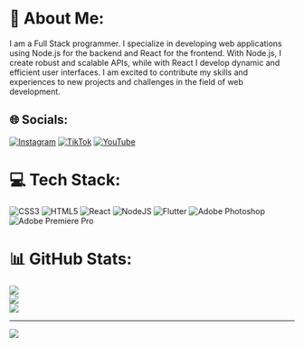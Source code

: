 # 💫 About Me:
I am a Full Stack programmer. I specialize in developing web applications using Node.js for the backend and React for the frontend. With Node.js, I create robust and scalable APIs, while with React I develop dynamic and efficient user interfaces. I am excited to contribute my skills and experiences to new projects and challenges in the field of web development.


## 🌐 Socials:
[![Instagram](https://img.shields.io/badge/Instagram-%23E4405F.svg?logo=Instagram&logoColor=white)](https://instagram.com/E_hildevert) [![TikTok](https://img.shields.io/badge/TikTok-%23000000.svg?logo=TikTok&logoColor=white)](https://tiktok.com/@@kidEminemRd) [![YouTube](https://img.shields.io/badge/YouTube-%23FF0000.svg?logo=YouTube&logoColor=white)](https://youtube.com/@Uptolearn) 

# 💻 Tech Stack:
![CSS3](https://img.shields.io/badge/css3-%231572B6.svg?style=for-the-badge&logo=css3&logoColor=white) ![HTML5](https://img.shields.io/badge/html5-%23E34F26.svg?style=for-the-badge&logo=html5&logoColor=white) ![React](https://img.shields.io/badge/react-%2320232a.svg?style=for-the-badge&logo=react&logoColor=%2361DAFB) ![NodeJS](https://img.shields.io/badge/node.js-6DA55F?style=for-the-badge&logo=node.js&logoColor=white) ![Flutter](https://img.shields.io/badge/Flutter-%2302569B.svg?style=for-the-badge&logo=Flutter&logoColor=white) ![Adobe Photoshop](https://img.shields.io/badge/adobephotoshop-%2331A8FF.svg?style=for-the-badge&logo=adobephotoshop&logoColor=white) ![Adobe Premiere Pro](https://img.shields.io/badge/Adobe%20Premiere%20Pro-9999FF.svg?style=for-the-badge&logo=Adobe%20Premiere%20Pro&logoColor=white)
# 📊 GitHub Stats:
![](https://github-readme-stats.vercel.app/api?username=SilverFox1313&theme=dark&hide_border=false&include_all_commits=false&count_private=false)<br/>
![](https://github-readme-streak-stats.herokuapp.com/?user=SilverFox1313&theme=dark&hide_border=false)<br/>
![](https://github-readme-stats.vercel.app/api/top-langs/?username=SilverFox1313&theme=dark&hide_border=false&include_all_commits=false&count_private=false&layout=compact)

---
[![](https://visitcount.itsvg.in/api?id=SilverFox1313&icon=0&color=0)](https://visitcount.itsvg.in)

<!-- Proudly created with GPRM ( https://gprm.itsvg.in ) -->
